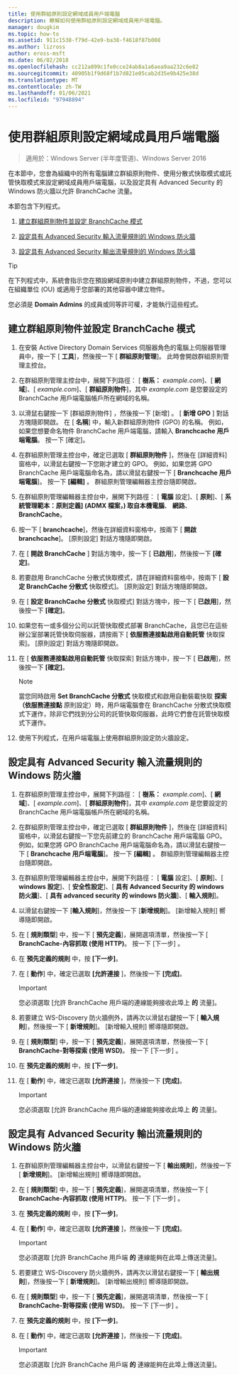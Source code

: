 ```yaml
---
title: 使用群組原則設定網域成員用戶端電腦
description: 瞭解如何使用群組原則設定網域成員用戶端電腦。
manager: dougkim
ms.topic: how-to
ms.assetid: 911c1538-f79d-42e9-ba38-f4618f87b008
ms.author: lizross
author: eross-msft
ms.date: 06/02/2018
ms.openlocfilehash: cc212a899c1fe0cce24ab8a1a6aea9aa232c6e82
ms.sourcegitcommit: 40905b1f9d68f1b7d821e05cab2d35e9b425e38d
ms.translationtype: MT
ms.contentlocale: zh-TW
ms.lasthandoff: 01/06/2021
ms.locfileid: "97948894"
---
```

# <a name="use-group-policy-to-configure-domain-member-client-computers"></a>使用群組原則設定網域成員用戶端電腦

>適用於：Windows Server (半年度管道)、Windows Server 2016

在本節中，您會為組織中的所有電腦建立群組原則物件、使用分散式快取模式或託管快取模式來設定網域成員用戶端電腦，以及設定具有 Advanced Security 的 Windows 防火牆以允許 BranchCache 流量。

本節包含下列程式。

1.  [建立群組原則物件並設定 BranchCache 模式](#bkmk_gp)

2.  [設定具有 Advanced Security 輸入流量規則的 Windows 防火牆](#bkmk_inbound)

3.  [設定具有 Advanced Security 輸出流量規則的 Windows 防火牆](#bkmk_outbound)

> [!TIP]
> 在下列程式中，系統會指示您在預設網域原則中建立群組原則物件，不過，您可以在組織單位 (OU) 或適用于您部署的其他容器中建立物件。

您必須是 **Domain Admins** 的成員或同等許可權，才能執行這些程式。

## <a name="to-create-a-group-policy-object-and-configure-branchcache-modes"></a><a name="bkmk_gp"></a>建立群組原則物件並設定 BranchCache 模式

1.  在安裝 Active Directory Domain Services 伺服器角色的電腦上伺服器管理員中，按一下 [ **工具**]，然後按一下 [ **群組原則管理**]。 此時會開啟群組原則管理主控台。

2.  在群組原則管理主控台中，展開下列路徑： [ **樹系：** *example.com*]、[ **網域**]、[ *example.com*]、[ **群組原則物件**]，其中 *example.com* 是您要設定的 BranchCache 用戶端電腦帳戶所在網域的名稱。

3.  以滑鼠右鍵按一下 [群組原則物件] ，然後按一下 [新增] 。 [ **新增 GPO** ] 對話方塊隨即開啟。 在 [ **名稱**] 中，輸入新群組原則物件 (GPO) 的名稱。 例如，如果您想要命名物件 BranchCache 用戶端電腦，請輸入 **Branchcache 用戶端電腦**。 按一下 [確定]。

4.  在群組原則管理主控台中，確定已選取 [ **群組原則物件** ]，然後在 [詳細資料] 窗格中，以滑鼠右鍵按一下您剛才建立的 GPO。 例如，如果您將 GPO BranchCache 用戶端電腦命名為，請以滑鼠右鍵按一下 [ **Branchcache 用戶端電腦**]。 按一下 **[編輯]** 。 群組原則管理編輯器主控台隨即開啟。

5.  在群組原則管理編輯器主控台中，展開下列路徑： [ **電腦** 設定]、[ **原則**]、[ **系統管理範本：原則定義] (ADMX 檔案，) 取自本機電腦**、 **網路**、 **BranchCache**。

6.  按一下 [ **branchcache**]，然後在詳細資料窗格中，按兩下 [ **開啟 branchcache**]。 [原則設定] 對話方塊隨即開啟。

7.  在 [ **開啟 BranchCache** ] 對話方塊中，按一下 [ **已啟用**]，然後按一下 **[確定]**。

8.  若要啟用 BranchCache 分散式快取模式，請在詳細資料窗格中，按兩下 [ **設定 BranchCache 分散式** 快取模式]。 [原則設定] 對話方塊隨即開啟。

9. 在 [ **設定 BranchCache 分散式** 快取模式] 對話方塊中，按一下 [ **已啟用**]，然後按一下 **[確定]**。

10. 如果您有一或多個分公司以託管快取模式部署 BranchCache，且您已在這些辦公室部署託管快取伺服器，請按兩下 [ **依服務連接點啟用自動託管** 快取探索]。 [原則設定] 對話方塊隨即開啟。

11. 在 [ **依服務連接點啟用自動託管** 快取探索] 對話方塊中，按一下 [ **已啟用**]，然後按一下 **[確定]**。

    > [!NOTE]
    > 當您同時啟用 **Set BranchCache 分散式** 快取模式和啟用自動裝載快取 **探索（依服務連接點** 原則設定）時，用戶端電腦會在 BranchCache 分散式快取模式下運作，除非它們找到分公司的託管快取伺服器，此時它們會在託管快取模式下運作。

12. 使用下列程式，在用戶端電腦上使用群組原則設定防火牆設定。

## <a name="to-configure-windows-firewall-with-advanced-security-inbound-traffic-rules"></a><a name="bkmk_inbound"></a>設定具有 Advanced Security 輸入流量規則的 Windows 防火牆

1.  在群組原則管理主控台中，展開下列路徑： [ **樹系：** *example.com*]、[ **網域**]、[ *example.com*]、[ **群組原則物件**]，其中 *example.com* 是您要設定的 BranchCache 用戶端電腦帳戶所在網域的名稱。

2.  在群組原則管理主控台中，確定已選取 [ **群組原則物件** ]，然後在 [詳細資料] 窗格中，以滑鼠右鍵按一下您先前建立的 BranchCache 用戶端電腦 GPO。 例如，如果您將 GPO BranchCache 用戶端電腦命名為，請以滑鼠右鍵按一下 [ **Branchcache 用戶端電腦**]。 按一下 **[編輯]** 。 群組原則管理編輯器主控台隨即開啟。

3.  在群組原則管理編輯器主控台中，展開下列路徑： [ **電腦** 設定]、[ **原則**]、[ **windows 設定**]、[ **安全性設定**]、[ **具有 Advanced Security 的 windows 防火牆**]、[ **具有 advanced security 的 windows 防火牆**]、[ **輸入規則**]。

4.  以滑鼠右鍵按一下 [**輸入規則**]，然後按一下 [**新增規則**]。 [新增輸入規則] 嚮導隨即開啟。

5.  在 [ **規則類型**] 中，按一下 [ **預先定義**]，展開選項清單，然後按一下 [ **BranchCache-內容抓取 (使用 HTTP)**。 按一下 [下一步] 。

6.  在 **預先定義的規則** 中，按 **[下一步]**。

7.  在 [ **動作**] 中，確定已選取 **[允許連接** ]，然後按一下 **[完成]**。

    > [!IMPORTANT]
    > 您必須選取 [允許 BranchCache 用戶端的連線能夠接收此埠上 **的** 流量]。

8.  若要建立 WS-Discovery 防火牆例外，請再次以滑鼠右鍵按一下 [ **輸入規則**]，然後按一下 [ **新增規則**]。 [新增輸入規則] 嚮導隨即開啟。

9. 在 [ **規則類型**] 中，按一下 [ **預先定義**]，展開選項清單，然後按一下 [ **BranchCache-對等探索 (使用 WSD)**。 按一下 [下一步] 。

10. 在 **預先定義的規則** 中，按 **[下一步]**。

11. 在 [ **動作**] 中，確定已選取 **[允許連接** ]，然後按一下 **[完成]**。

    > [!IMPORTANT]
    > 您必須選取 [允許 BranchCache 用戶端的連線能夠接收此埠上 **的** 流量]。

## <a name="to-configure-windows-firewall-with-advanced-security-outbound-traffic-rules"></a><a name="bkmk_outbound"></a>設定具有 Advanced Security 輸出流量規則的 Windows 防火牆

1.  在群組原則管理編輯器主控台中，以滑鼠右鍵按一下 [ **輸出規則**]，然後按一下 [ **新增規則**]。 [新增輸出規則] 嚮導隨即開啟。

2.  在 [ **規則類型**] 中，按一下 [ **預先定義**]，展開選項清單，然後按一下 [ **BranchCache-內容抓取 (使用 HTTP)**。 按一下 [下一步] 。

3.  在 **預先定義的規則** 中，按 **[下一步]**。

4.  在 [ **動作**] 中，確定已選取 **[允許連接** ]，然後按一下 **[完成]**。

    > [!IMPORTANT]
    > 您必須選取 [允許 BranchCache 用戶端 **的** 連線能夠在此埠上傳送流量]。

5.  若要建立 WS-Discovery 防火牆例外，請再次以滑鼠右鍵按一下 [ **輸出規則**]，然後按一下 [ **新增規則**]。 [新增輸出規則] 嚮導隨即開啟。

6.  在 [ **規則類型**] 中，按一下 [ **預先定義**]，展開選項清單，然後按一下 [ **BranchCache-對等探索 (使用 WSD)**。 按一下 [下一步] 。

7.  在 **預先定義的規則** 中，按 **[下一步]**。

8.  在 [ **動作**] 中，確定已選取 **[允許連接** ]，然後按一下 **[完成]**。

    > [!IMPORTANT]
    > 您必須選取 [允許 BranchCache 用戶端 **的** 連線能夠在此埠上傳送流量]。



